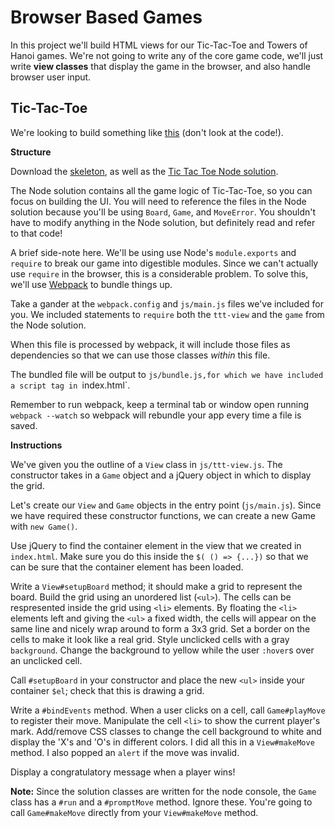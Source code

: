 # Browser Based Games

In this project we'll build HTML views for our Tic-Tac-Toe and Towers
of Hanoi games. We're not going to write any of the core game code,
we'll just write **view classes** that display the game in the
browser, and also handle browser user input.

## Tic-Tac-Toe

We're looking to build something like [this][ttt-demo] (don't look at
the code!).

**Structure**

Download the [skeleton][skeleton], as well as the [Tic Tac Toe Node solution][ttt-node].

The Node solution contains all the game logic of
Tic-Tac-Toe, so you can focus on building the UI. You will need to reference the files in the Node solution because you'll be using `Board`, `Game`, and `MoveError`. You shouldn't have to modify anything in the Node solution, but definitely read and refer to that code!

A brief side-note here. We'll be using use Node's `module.exports` and
`require` to break our game into digestible modules. Since we can't actually use `require` in the browser, this is a considerable problem. To solve this, we'll use [Webpack][webpack] to bundle things up.

Take a gander at the `webpack.config` and `js/main.js` files we've included for you. We included statements to `require` both the `ttt-view` and the `game` from the Node solution.

When this file is processed by webpack, it will include those files as
dependencies so that we can use those classes _within_ this file.

The bundled file will be output to `js/bundle.js,for which we have included a script tag in `index.html`.

Remember to run webpack, keep a terminal tab or window open running `webpack --watch` so webpack will rebundle your app every time a file is saved.

[webpack]: ../../readings/browser-modules.md#webpack

**Instructions**

We've given you the outline of a `View` class in `js/ttt-view.js`.
The constructor takes in a `Game` object and a jQuery object in
which to display the grid.

Let's create our `View` and `Game` objects in the entry point (`js/main.js`). Since we have required these constructor functions, we can create a new Game with `new Game()`.

Use jQuery to find the container element in the view that we created in
`index.html`. Make sure you do this inside the `$( () => {...})` so that we can be sure that the container element has been loaded.

Write a `View#setupBoard` method; it should make a grid to represent the
board. Build the grid using an unordered list (`<ul>`). The cells can
be respresented inside the grid using `<li>` elements. By floating the
`<li>` elements left and giving the `<ul>` a fixed width, the cells
will appear on the same line and nicely wrap around to form a 3x3 grid.
Set a border on the cells to make it look like a real grid. Style
unclicked cells with a gray `background`. Change the background to
yellow while the user `:hover`s over an unclicked cell.

Call `#setupBoard` in your constructor and place the new `<ul>` inside
your container `$el`; check that this is drawing a grid.

Write a `#bindEvents` method. When a user clicks on a cell, call
`Game#playMove` to register their move. Manipulate the cell `<li>`
to show the current player's mark. Add/remove CSS classes to change
the cell background to white and display the 'X's and 'O's in different
colors. I did all this in a `View#makeMove` method. I also popped an
`alert` if the move was invalid.

Display a congratulatory message when a player wins!

**Note:** Since the solution classes are written for the node console,
the `Game` class has a `#run` and a `#promptMove` method. Ignore
these. You're going to call `Game#makeMove` directly from your
`View#makeMove` method.

[ttt-demo]: http://appacademy.github.io/ttt.js/solution/index.html
[ttt-node]: http://github.com/appacademy/curriculum/tree/master/javascript/projects/ttt_node/solution.zip?raw=true
[skeleton]: skeleton.zip?raw=true
